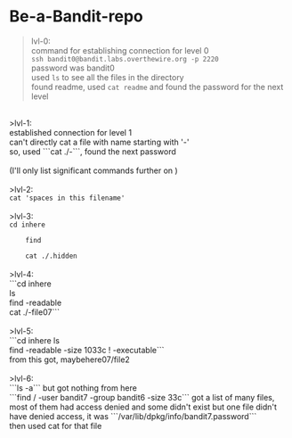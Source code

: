 # Be-a-Bandit-repo
>lvl-0:<br>
    command for establishing connection for level 0<br>
    ```ssh bandit0@bandit.labs.overthewire.org -p 2220```<br>
       password was bandit0<br>
    used ```ls``` to see all the files in the directory<br>
    found readme, used ```cat readme``` and found the password for the next level<br>
<br>
>lvl-1:<br>
    established connection for level 1<br>
    can't directly cat a file with name starting with '-'<br>
    so, used ```cat ./-```, found the next password<br>

<br>
(I'll only list significant commands further on )<br><br>
>lvl-2:<br>
    <code>cat 'spaces in this filename' </code><br>
<br>
>lvl-3:<br>
    <code>cd inhere<br>
    find<br>
    cat ./.hidden</code><br>
<br>
>lvl-4:<br>
    ```cd inhere<br>
       ls<br>
       find -readable<br>
       cat ./-file07```<br>
<br>
>lvl-5:<br>
    ```cd inhere
       ls<br>
       find -readable -size 1033c ! -executable```<br>
       from this got, maybehere07/file2<br>
<br>
>lvl-6:<br>
    ```ls -a``` but got nothing from here<br>
    ```find / -user bandit7 -group bandit6 -size 33c``` got a list of many files, most of them had access denied and some didn't exist but one file didn't have denied access, it was ```/var/lib/dpkg/info/bandit7.password```<br>
    then used cat for that file<br>
    
